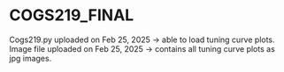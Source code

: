 # COGS219_FINAL

Cogs219.py uploaded on Feb 25, 2025 -> able to load tuning curve plots. 
Image file uploaded on Feb 25, 2025 -> contains all tuning curve plots as jpg images. 
